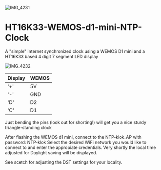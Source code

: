 ![IMG_4231](https://user-images.githubusercontent.com/45515609/129792238-06c8491b-76ce-45f6-a7cc-871d7b2ecc30.jpeg)
# HT16K33-WEMOS-d1-mini-NTP-Clock
A "simple" internet synchronized clock using a WEMOS D1 mini and a HT16K33 based 4 digit 7 segment LED display

![IMG_4232](https://user-images.githubusercontent.com/45515609/129792336-91454d5d-c514-484f-914a-4b51ec5663d5.jpeg)

Display | WEMOS
------------ | -------------
'+' | 5V    
'-' | GND   
'D' | D2
'C' | D1
  
Just bending the pins (look out for shorting!) will get you a nice sturdy triangle-standing clock

After flashing the WEMOS d1 mini, connect to the NTP-klok_AP with password: NTP-klok
Select the desired WiFi network you would like to connect to and enter the appropiate credentials.
Very shortly the local time adjusted for Daylight saving will be displayed.

See scetch for adjusting the DST settings for your locality.
